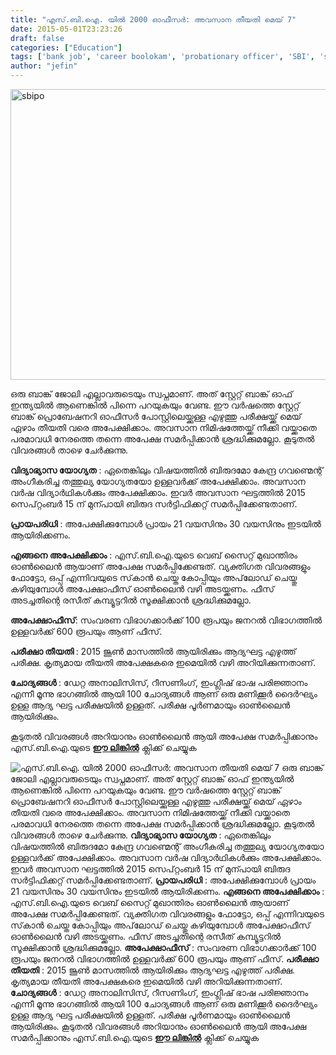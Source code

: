 ```yaml
---
title: "എസ്.ബി.ഐ. യില്‍ 2000 ഓഫീസര്‍: അവസാന തീയതി മെയ് 7"
date: 2015-05-01T23:23:26
draft: false
categories: ["Education"]
tags: ['bank job', 'career boolokam', 'probationary officer', 'SBI', 'sbi po', 'SBI PO 2015']
author: "jefin"
---
```


<a href="https://cdn.boolokam.com/articles/2015/05/sbipo.jpg"><img class=" size-full wp-image-204500 aligncenter" src="https://cdn.boolokam.com/articles/2015/05/sbipo.jpg" alt="sbipo" width="620" height="465" /></a>

ഒരു ബാങ്ക് ജോലി എല്ലാവരുടെയും സ്വപ്നമാണ്. അത് സ്റ്റേറ്റ് ബാങ്ക് ഓഫ് ഇന്ത്യയില്‍ ആണെങ്കില്‍ പിന്നെ പറയുകയും വേണ്ട. ഈ വര്‍ഷത്തെ സ്റ്റേറ്റ് ബാങ്ക് പ്രൊബേഷനറി ഓഫീസര്‍ പോസ്റ്റിലെയ്ക്കുള്ള എഴുത്തു പരീക്ഷയ്ക്ക് മെയ് ഏഴാം തീയതി വരെ അപേക്ഷിക്കാം. അവസാന നിമിഷത്തേയ്ക്ക് നീക്കി വയ്ക്കാതെ പരമാവധി നേരത്തെ തന്നെ അപേക്ഷ സമര്‍പ്പിക്കാന്‍ ശ്രദ്ധിക്കുമല്ലോ. കൂടുതല്‍ വിവരങ്ങള്‍ താഴെ ചേര്‍ക്കുന്നു.

<strong>വിദ്യാഭ്യാസ യോഗ്യത</strong> : ഏതെങ്കിലും വിഷയത്തില്‍ ബിരുദമോ കേന്ദ്ര ഗവണ്മെന്റ് അംഗീകരിച്ച തത്തുല്യ യോഗ്യതയോ ഉള്ളവര്‍ക്ക് അപേക്ഷിക്കാം. അവസാന വര്‍ഷ വിദ്യാര്‍ഥികള്‍ക്കും അപേക്ഷിക്കാം. ഇവര്‍ അവസാന ഘട്ടത്തില്‍ 2015 സെപ്റ്റംബര്‍ 15 ന് മുന്പായി ബിരുദ സര്‍ട്ടിഫിക്കറ്റ് സമര്‍പ്പിക്കേണ്ടതാണ്.

<strong>പ്രായപരിധി</strong> : അപേക്ഷിക്കുമ്പോള്‍ പ്രായം 21 വയസിനും 30 വയസിനും ഇടയില്‍ ആയിരിക്കണം.

<strong>എങ്ങനെ അപേക്ഷിക്കാം</strong> : എസ്.ബി.ഐ.യുടെ വെബ് സൈറ്റ് മുഖാന്തിരം ഓണ്‍ലൈന്‍ ആയാണ് അപേക്ഷ സമര്‍പ്പിക്കേണ്ടത്. വ്യക്തിഗത വിവരങ്ങളും ഫോട്ടോ, ഒപ്പ് എന്നിവയുടെ സ്‌കാന്‍ ചെയ്ത കോപ്പിയും അപ്‌ലോഡ് ചെയ്തു കഴിയുമ്പോള്‍ അപേക്ഷാഫീസ് ഓണ്‍ലൈന്‍ വഴി അടയ്ക്കണം. ഫീസ് അടച്ചതിന്റെ രസീത് കമ്പ്യൂട്ടറില്‍ സൂക്ഷിക്കാന്‍ ശ്രദ്ധിക്കുമല്ലോ.

<strong>അപേക്ഷാഫീസ്</strong>: സംവരണ വിഭാഗക്കാര്‍ക്ക് 100 രൂപയും ജനറല്‍ വിഭാഗത്തില്‍ ഉള്ളവര്‍ക്ക് 600 രൂപയും ആണ് ഫീസ്.

<strong>പരീക്ഷാ തീയതി </strong>: 2015 ജൂണ്‍ മാസത്തില്‍ ആയിരിക്കും ആദ്യഘട്ട എഴുത്ത് പരീക്ഷ. കൃത്യമായ തീയതി അപേക്ഷകരെ ഇമെയില്‍ വഴി അറിയിക്കുന്നതാണ്.

<strong>ചോദ്യങ്ങള്‍ </strong>: ഡേറ്റ അനാലിസിസ്, റീസണിംഗ്, ഇംഗ്ലീഷ് ഭാഷ പരിജ്ഞാനം എന്നീ മൂന്നു ഭാഗങ്ങില്‍ ആയി 100 ചോദ്യങ്ങള്‍ ആണ് ഒരു മണിക്കൂര്‍ ദൈര്‍ഘ്യം ഉള്ള ആദ്യ ഘട്ട പരീക്ഷയില്‍ ഉള്ളത്. പരീക്ഷ പൂര്‍ണമായും ഓണ്‍ലൈന്‍ ആയിരിക്കും.

കൂടുതല്‍ വിവരങ്ങള്‍ അറിയാനും ഓണ്‍ലൈന്‍ ആയി അപേക്ഷ സമര്‍പ്പിക്കാനും എസ്.ബി.ഐ.യുടെ <strong><a href="http://ibps.sifyitest.com/sbipoapr15/">ഈ ലിങ്കില്‍</a></strong> ക്ലിക്ക് ചെയ്യുക


![എസ്.ബി.ഐ. യില്‍ 2000 ഓഫീസര്‍: അവസാന തീയതി മെയ് 7](https://cdn.boolokam.com/articles/2015/05/sbipo.jpg)[](https://cdn.boolokam.com/articles/2015/05/sbipo.jpg) ഒരു ബാങ്ക് ജോലി എല്ലാവരുടെയും സ്വപ്നമാണ്. അത് സ്റ്റേറ്റ് ബാങ്ക് ഓഫ് ഇന്ത്യയില്‍ ആണെങ്കില്‍ പിന്നെ പറയുകയും വേണ്ട. ഈ വര്‍ഷത്തെ സ്റ്റേറ്റ് ബാങ്ക് പ്രൊബേഷനറി ഓഫീസര്‍ പോസ്റ്റിലെയ്ക്കുള്ള എഴുത്തു പരീക്ഷയ്ക്ക് മെയ് ഏഴാം തീയതി വരെ അപേക്ഷിക്കാം. അവസാന നിമിഷത്തേയ്ക്ക് നീക്കി വയ്ക്കാതെ പരമാവധി നേരത്തെ തന്നെ അപേക്ഷ സമര്‍പ്പിക്കാന്‍ ശ്രദ്ധിക്കുമല്ലോ. കൂടുതല്‍ വിവരങ്ങള്‍ താഴെ ചേര്‍ക്കുന്നു. **വിദ്യാഭ്യാസ യോഗ്യത** : ഏതെങ്കിലും വിഷയത്തില്‍ ബിരുദമോ കേന്ദ്ര ഗവണ്മെന്റ് അംഗീകരിച്ച തത്തുല്യ യോഗ്യതയോ ഉള്ളവര്‍ക്ക് അപേക്ഷിക്കാം. അവസാന വര്‍ഷ വിദ്യാര്‍ഥികള്‍ക്കും അപേക്ഷിക്കാം. ഇവര്‍ അവസാന ഘട്ടത്തില്‍ 2015 സെപ്റ്റംബര്‍ 15 ന് മുന്പായി ബിരുദ സര്‍ട്ടിഫിക്കറ്റ് സമര്‍പ്പിക്കേണ്ടതാണ്. **പ്രായപരിധി** : അപേക്ഷിക്കുമ്പോള്‍ പ്രായം 21 വയസിനും 30 വയസിനും ഇടയില്‍ ആയിരിക്കണം. **എങ്ങനെ അപേക്ഷിക്കാം** : എസ്.ബി.ഐ.യുടെ വെബ് സൈറ്റ് മുഖാന്തിരം ഓണ്‍ലൈന്‍ ആയാണ് അപേക്ഷ സമര്‍പ്പിക്കേണ്ടത്. വ്യക്തിഗത വിവരങ്ങളും ഫോട്ടോ, ഒപ്പ് എന്നിവയുടെ സ്‌കാന്‍ ചെയ്ത കോപ്പിയും അപ്‌ലോഡ് ചെയ്തു കഴിയുമ്പോള്‍ അപേക്ഷാഫീസ് ഓണ്‍ലൈന്‍ വഴി അടയ്ക്കണം. ഫീസ് അടച്ചതിന്റെ രസീത് കമ്പ്യൂട്ടറില്‍ സൂക്ഷിക്കാന്‍ ശ്രദ്ധിക്കുമല്ലോ. **അപേക്ഷാഫീസ്** : സംവരണ വിഭാഗക്കാര്‍ക്ക് 100 രൂപയും ജനറല്‍ വിഭാഗത്തില്‍ ഉള്ളവര്‍ക്ക് 600 രൂപയും ആണ് ഫീസ്. **പരീക്ഷാ തീയതി** : 2015 ജൂണ്‍ മാസത്തില്‍ ആയിരിക്കും ആദ്യഘട്ട എഴുത്ത് പരീക്ഷ. കൃത്യമായ തീയതി അപേക്ഷകരെ ഇമെയില്‍ വഴി അറിയിക്കുന്നതാണ്. **ചോദ്യങ്ങള്‍** : ഡേറ്റ അനാലിസിസ്, റീസണിംഗ്, ഇംഗ്ലീഷ് ഭാഷ പരിജ്ഞാനം എന്നീ മൂന്നു ഭാഗങ്ങില്‍ ആയി 100 ചോദ്യങ്ങള്‍ ആണ് ഒരു മണിക്കൂര്‍ ദൈര്‍ഘ്യം ഉള്ള ആദ്യ ഘട്ട പരീക്ഷയില്‍ ഉള്ളത്. പരീക്ഷ പൂര്‍ണമായും ഓണ്‍ലൈന്‍ ആയിരിക്കും. കൂടുതല്‍ വിവരങ്ങള്‍ അറിയാനും ഓണ്‍ലൈന്‍ ആയി അപേക്ഷ സമര്‍പ്പിക്കാനും എസ്.ബി.ഐ.യുടെ **[ഈ ലിങ്കില്‍](http://ibps.sifyitest.com/sbipoapr15/)** ക്ലിക്ക് ചെയ്യുക
